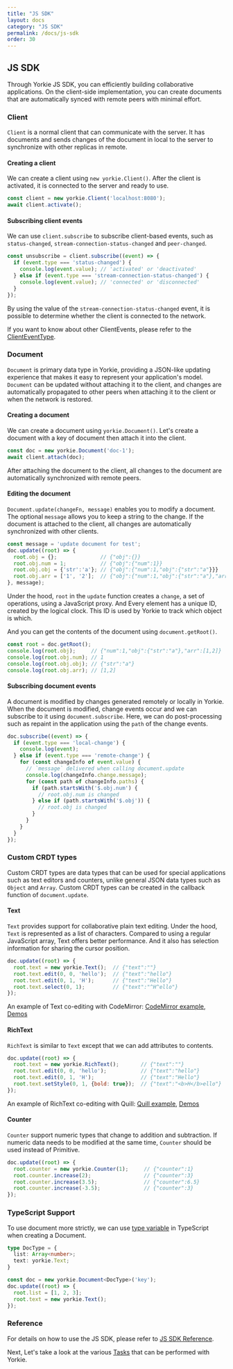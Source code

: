 ```yaml
---
title: "JS SDK"
layout: docs
category: "JS SDK"
permalink: /docs/js-sdk
order: 30
---
```


## JS SDK

Through Yorkie JS SDK, you can efficiently building collaborative applications. On the client-side implementation, you can create documents that are automatically synced with remote peers with minimal effort.

### Client

`Client` is a normal client that can communicate with the server. It has documents and sends changes of the document in local to the server to synchronize with other replicas in remote.

#### Creating a client

We can create a client using `new yorkie.Client()`. After the client is activated, it is connected to the server and ready to use.

```javascript
const client = new yorkie.Client('localhost:8080');
await client.activate();
```

#### Subscribing client events

We can use `client.subscribe` to subscribe client-based events, such as `status-changed`, `stream-connection-status-changed` and `peer-changed`. 

```javascript
const unsubscribe = client.subscribe((event) => {
  if (event.type === 'status-changed') {
    console.log(event.value); // 'activated' or 'deactivated'
  } else if (event.type === 'stream-connection-status-changed') {
    console.log(event.value); // 'connected' or 'disconnected'
  }
});
```

By using the value of the `stream-connection-status-changed` event, it is possible to determine whether the client is connected to the network.

If you want to know about other ClientEvents, please refer to the [ClientEventType](https://yorkie.dev/yorkie-js-sdk/yorkie-js-sdk.clienteventtype).

### Document

`Document` is primary data type in Yorkie, providing a JSON-like updating experience that makes it easy to represent your application's model. `Document` can be updated without attaching it to the client, and changes are automatically propagated to other peers when attaching it to the client or when the network is restored.

#### Creating a document

We can create a document using `yorkie.Document()`. Let's create a document with a key of document then attach it into the client.

```javascript
const doc = new yorkie.Document('doc-1');
await client.attach(doc);
```

After attaching the document to the client, all changes to the document are automatically synchronized with remote peers.

#### Editing the document

`Document.update(changeFn, message)` enables you to modify a document. The optional `message` allows you to keep a string to the change. If the document is attached to the client, all changes are automatically synchronized with other clients.

```javascript
const message = 'update document for test';
doc.update((root) => {
  root.obj = {};              // {"obj":{}}
  root.obj.num = 1;           // {"obj":{"num":1}}
  root.obj.obj = {'str':'a'}; // {"obj":{"num":1,"obj":{"str":"a"}}}
  root.obj.arr = ['1', '2'];  // {"obj":{"num":1,"obj":{"str":"a"},"arr":[1,2]}}
}, message);
```

Under the hood, `root` in the `update` function creates a `change`, a set of operations, using a JavaScript proxy. And Every element has a unique ID, created by the logical clock. This ID is used by Yorkie to track which object is which.

And you can get the contents of the document using `document.getRoot()`.

```javascript
const root = doc.getRoot();
console.log(root.obj);     // {"num":1,"obj":{"str":"a"},"arr":[1,2]}
console.log(root.obj.num); // 1
console.log(root.obj.obj); // {"str":"a"}
console.log(root.obj.arr); // [1,2]
```

#### Subscribing document events

A document is modified by changes generated remotely or locally in Yorkie. When the document is modified, change events occur and we can subscribe to it using `document.subscribe`. Here, we can do post-processing such as repaint in the application using the `path` of the change events.

```javascript
doc.subscribe((event) => {
  if (event.type === 'local-change') {
    console.log(event);
  } else if (event.type === 'remote-change') {
    for (const changeInfo of event.value) {
      // `message` delivered when calling document.update
      console.log(changeInfo.change.message);
      for (const path of changeInfo.paths) {
        if (path.startsWith('$.obj.num') {
          // root.obj.num is changed
        } else if (path.startsWith('$.obj')) {
          // root.obj is changed
        }
      }
    }
  }
});
```

### Custom CRDT types

Custom CRDT types are data types that can be used for special applications such as text editors and counters, unlike general JSON data types such as `Object` and `Array`. Custom CRDT types can be created in the callback function of `document.update`.

#### Text

`Text` provides support for collaborative plain text editing. Under the hood, `Text` is represented as a list of characters. Compared to using a regular JavaScript array, Text offers better performance. And it also has selection information for sharing the cursor position.

```javascript
doc.update((root) => {
  root.text = new yorkie.Text();  // {"text":""}
  root.text.edit(0, 0, 'hello');  // {"text":"hello"}
  root.text.edit(0, 1, 'H');      // {"text":"Hello"}
  root.text.select(0, 1);         // {"text":"^H^ello"}
});
```

An example of Text co-editing with CodeMirror: [CodeMirror example](https://github.com/yorkie-team/yorkie-js-sdk/blob/main/examples/index.html), [Demos](/demos)

#### RichText

`RichText` is similar to `Text` except that we can add attributes to contents.

```javascript
doc.update((root) => {
  root.text = new yorkie.RichText();       // {"text":""}
  root.text.edit(0, 0, 'hello');           // {"text":"hello"}
  root.text.edit(0, 1, 'H');               // {"text":"Hello"}
  root.text.setStyle(0, 1, {bold: true});  // {"text":"<b>H</b>ello"}
});
```

An example of RichText co-editing with Quill: [Quill example](https://github.com/yorkie-team/yorkie-js-sdk/blob/main/examples/quill.html), [Demos](/demos)

#### Counter
`Counter` support numeric types that change to addition and subtraction. If numeric data needs to be modified at the same time, `Counter` should be used instead of Primitive.

```javascript
doc.update((root) => {
  root.counter = new yorkie.Counter(1);     // {"counter":1}
  root.counter.increase(2);                 // {"counter":3}
  root.counter.increase(3.5);               // {"counter":6.5}
  root.counter.increase(-3.5);              // {"counter":3}
});
```

### TypeScript Support

To use document more strictly, we can use [type variable](https://www.typescriptlang.org/docs/handbook/2/generics.html) in TypeScript when creating a Document.

```typescript
type DocType = {
  list: Array<number>;
  text: yorkie.Text;
}

const doc = new yorkie.Document<DocType>('key');
doc.update((root) => {
  root.list = [1, 2, 3];
  root.text = new yorkie.Text();
});
```

### Reference

For details on how to use the JS SDK, please refer to [JS SDK Reference](https://yorkie.dev/yorkie-js-sdk).

Next, Let's take a look at the various [Tasks](./tasks) that can be performed with Yorkie.

